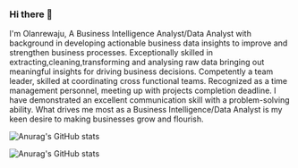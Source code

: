 ### Hi there 👋
I'm Olanrewaju, A Business Intelligence Analyst/Data Analyst with background in developing actionable business data insights to improve and strengthen business processes. Exceptionally skilled in extracting,cleaning,transforming and analysing raw data bringing out meaningful insights  for driving business decisions. Competently a team leader, skilled at coordinating cross functional teams. Recognized as a time management personnel, meeting up with projects completion deadline.
I have demonstrated an excellent communication skill with a problem-solving ability.
What drives me most as a Business Intelligence/Data Analyst is my keen desire to making businesses grow and flourish.

![Anurag's GitHub stats](https://github-readme-stats.vercel.app/api?username=OlatunjiLanre&hide=contribs,prs)

![Anurag's GitHub stats](https://github-readme-stats.vercel.app/api?username=OlatunjiLanre&show_icons=true&theme=radical)
